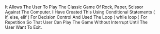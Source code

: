 It Allows The User To Play The Classic Game Of Rock, Paper, Scissor Against The Computer.
I Have Created This Using Conditional Statements ( if, else, elif ) For Decision Control And Used The Loop ( while loop ) For Repetition So That User Can Play The Game Without Interrupt Until The User Want To Exit.
